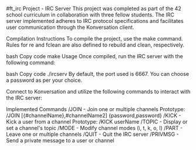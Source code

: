 #ft_irc Project - IRC Server
This project was completed as part of the 42 school curriculum in collaboration with three fellow students. The IRC server implemented adheres to IRC protocol specifications and facilitates user communication through the Konversation client.

Compilation Instructions
To compile the project, use the make command. Rules for re and fclean are also defined to rebuild and clean, respectively.

bash
Copy code
make
Usage
Once compiled, run the IRC server with the following command:

bash
Copy code
./ircserv <port> <password>
By default, the port used is 6667. You can choose a password as per your choice.

Connect to Konversation and utilize the following commands to interact with the IRC server:

Implemented Commands
/JOIN - Join one or multiple channels
Prototype: /JOIN [{#channelName},#channelName2] {password,password}
/KICK - Kick a user from a channel
Prototype: /KICK userName
/TOPIC - Display or set a channel's topic
/MODE - Modify channel modes (i, t, k, o, l)
/PART - Leave one or multiple channels
/QUIT - Quit the IRC server
/PRIVMSG - Send a private message to a user or channel
